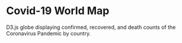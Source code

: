 # Covid-19 World Map
D3.js globe displaying confirmed, recovered, and death counts of the Coronavirus Pandemic by country.
